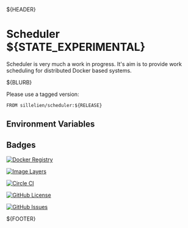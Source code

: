 ${HEADER}

# Scheduler ${STATE_EXPERIMENTAL}

Scheduler is very much a work in progress. It's aim is to provide work scheduling for distributed Docker based systems.

${BLURB}

Please use a tagged version:

```
FROM sillelien/scheduler:${RELEASE}
```

## Environment Variables

## Badges

[![Docker Registry](https://img.shields.io/docker/pulls/sillelien/scheduler.svg)](https://registry.hub.docker.com/u/sillelien/scheduler)

[![Image Layers](https://badge.imagelayers.io/sillelien/scheduler.svg)](https://imagelayers.io/?images=sillelien/scheduler:master 'Get your own badge on imagelayers.io') 

[![Circle CI](https://circleci.com/gh/sillelien/scheduler/tree/master.svg?style=svg)](https://circleci.com/gh/sillelien/scheduler/tree/master)

[![GitHub License](https://img.shields.io/github/license/sillelien/scheduler.svg)](https://raw.githubusercontent.com/sillelien/scheduler/master/LICENSE)

[![GitHub Issues](https://img.shields.io/github/issues/sillelien/scheduler.svg)](https://github.com/sillelien/scheduler/issues)

${FOOTER}
